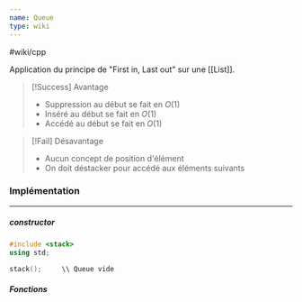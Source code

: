 ```yaml
---
name: Queue
type: wiki
---
```

#wiki/cpp 

Application du principe de "First in, Last out" sur une [[List]].

> [!Success] Avantage
> - Suppression au début se fait en $O(1)$
> - Inséré au début se fait en $O(1)$
> - Accédé au début se fait en $O(1)$

>[!Fail] Désavantage
> - Aucun concept de position d'élément
> - On doit déstacker pour accédé aux éléments suivants

### Implémentation
---
##### constructor

```cpp
#include <stack>
using std;

stack();     \\ Queue vide
```

##### Fonctions